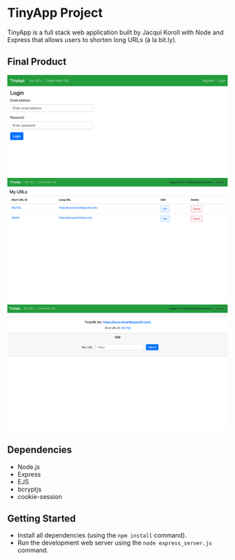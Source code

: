 # TinyApp Project

TinyApp is a full stack web application built by Jacqui Koroll with Node and Express that allows users to shorten long URLs (à la bit.ly).

## Final Product

!["Screenshot of Login page"](https://github.com/Jacquiiii/tinyapp/blob/main/docs/Login%20page.png)
!["Screenshot of URLs page"](https://github.com/Jacquiiii/tinyapp/blob/main/docs/My%20URLs%20page.png)
!["Screenshot of Tiny URL page"](https://github.com/Jacquiiii/tinyapp/blob/main/docs/URL%20page.png)

## Dependencies

- Node.js
- Express
- EJS
- bcryptjs
- cookie-session

## Getting Started

- Install all dependencies (using the `npm install` command).
- Run the development web server using the `node express_server.js` command.

